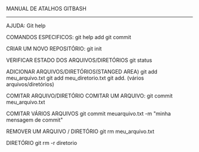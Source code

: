MANUAL DE ATALHOS GITBASH
------- --------
AJUDA:
Git help

COMANDOS ESPECIFICOS:
git help add
git commit

CRIAR UM NOVO REPOSITÓRIO:
git init

VERIFICAR ESTADO DOS ARQUIVOS/DIRETÓRIOS
git status

ADICIONAR ARQUIVOS/DIRETÓRIOS(STANGED AREA)
git add meu_arquivo.txt
git add meu_diretorio.txt
git add. (vários arquivos/diretórios)

COMITAR ARQUIVO/DIRETÓRIO
COMITAR UM ARQUIVO:
git commit meu_arquivo.txt

COMITAR VÁRIOS ARQUIVOS
git commit meuarquivo.txt -m "minha mensagem de commit"

REMOVER UM ARQUIVO / DIRETÓRIO
git rm meu_arquivo.txt

DIRETÓRIO
git rm -r diretorio

